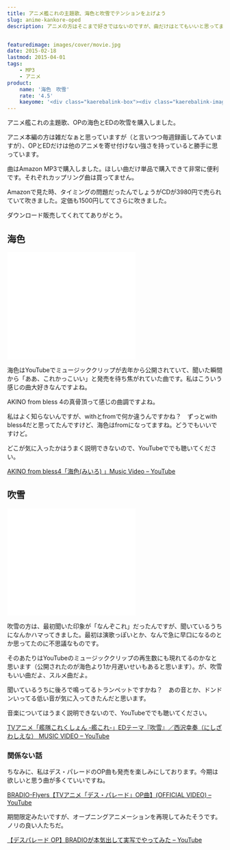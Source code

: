 ```yaml
---
title: アニメ艦これの主題歌、海色と吹雪でテンションを上げよう
slug: anime-kankore-oped
description: アニメの方はそこまで好きではないのですが、曲だけはとてもいいと思ってます。OPの海色とEDの吹雪はどちらもいい曲です。艦これは主題歌で考えたら一番パワフルなアニメです。個人的にMP3で配信されててありがたかったです。


featuredimage: images/cover/movie.jpg
date: 2015-02-18
lastmod: 2015-04-01
tags: 
    - MP3
    - アニメ
product:
    name: '海色　吹雪'
    rate: '4.5'
    kaeyome: '<div class="kaerebalink-box"><div class="kaerebalink-image"><a href="http://www.amazon.co.jp/exec/obidos/ASIN/B00R71FIGG/illusionspace-22/ref=nosim/" rel="nofollow" target="_blank"><img src="http://ecx.images-amazon.com/images/I/61z2Sh1PMfL._SL160_.jpg" style="border: none;" /></a></div><div class="kaerebalink-info"><div class="kaerebalink-name"><a href="http://www.amazon.co.jp/exec/obidos/ASIN/B00R71FIGG/illusionspace-22/ref=nosim/" rel="nofollow" target="_blank">TVアニメ『艦隊これくしょん -艦これ-』オープニングテーマ「海色(みいろ)」</a><div class="kaerebalink-powered-date">posted with <a href="http://kaereba.com" rel="nofollow" target="_blank">カエレバ</a></div></div><div class="kaerebalink-detail">AKINO from bless4 フライングドッグ 2015-02-18    </div><div class="kaerebalink-link1"><div class="shoplinkamazon"><a href="http://www.amazon.co.jp/gp/search?keywords=%8AC%90F%81%40%8A%CD%82%B1%82%EA%81%40AKINO%20from%20bless4&__mk_ja_JP=%83J%83%5E%83J%83i&tag=illusionspace-22" rel="nofollow" target="_blank" title="アマゾン" >Amazon</a></div><div class="shoplinkrakuten"><a href="http://hb.afl.rakuten.co.jp/hgc/0e95387f.f2aef20d.0e953880.25e412bd/?pc=http%3A%2F%2Fsearch.rakuten.co.jp%2Fsearch%2Fmall%2F%25E6%25B5%25B7%25E8%2589%25B2%25E3%2580%2580%25E8%2589%25A6%25E3%2581%2593%25E3%2582%258C%25E3%2580%2580AKINO%2520from%2520bless4%2F-%2Ff.1-p.1-s.1-sf.0-st.A-v.2%3Fx%3D0%26scid%3Daf_ich_link_urltxt%26m%3Dhttp%3A%2F%2Fm.rakuten.co.jp%2F" rel="nofollow" target="_blank" title="楽天市場" >楽天市場</a></div></div></div><div class="booklink-footer" style="clear: left"></div></div>'
---
```


アニメ艦これの主題歌、OPの海色とEDの吹雪を購入しました。

アニメ本編の方は雑だなぁと思っていますが（と言いつつ毎週録画してみていますが）、OPとEDだけは他のアニメを寄せ付けない強さを持っていると勝手に思っています。

曲はAmazon MP3で購入しました。ほしい曲だけ単品で購入できて非常に便利です。それぞれカップリング曲は買ってません。

Amazonで見た時、タイミングの問題だったんでしょうがCDが3980円で売られていて吹きました。定価も1500円しててさらに吹きました。

ダウンロード販売してくれててありがとう。


## 海色


<iframe src="//banners.itunes.apple.com/banner.html?partnerId=&#038;aId=1l3v8BW&#038;bt=catalog&#038;t=catalog_white&#038;id=962677643&#038;c=jp&#038;l=ja-JP&#038;w=300&#038;h=250" style="overflow-x:hidden;overflow-y:hidden;width:300px;height:250px;border:0px"></iframe>

海色はYouTubeでミュージッククリップが去年から公開されていて、聞いた瞬間から「ああ、これかっこいい」と発売を待ち焦がれていた曲です。私はこういう感じの曲大好きなんですよね。

AKINO from bless 4の真骨頂って感じの曲調ですよね。

私はよく知らないんですが、withとfromで何か違うんですかね？　ずっとwith bless4だと思ってたんですけど、海色はfromになってますね。どうでもいいですけど。

どこが気に入ったかはうまく説明できないので、YouTubeででも聴いてください。

<a href="https://www.youtube.com/watch?v=ULHQPm8hmVk">AKINO from bless4「海色(みいろ) 」Music Video &#8211; YouTube</a>


## 吹雪


<iframe src="//banners.itunes.apple.com/banner.html?partnerId=&#038;aId=1l3v8BW&#038;bt=catalog&#038;t=catalog_white&#038;id=962678955&#038;c=jp&#038;l=ja-JP&#038;w=300&#038;h=250" style="overflow-x:hidden;overflow-y:hidden;width:300px;height:250px;border:0px"></iframe>

吹雪の方は、最初聞いた印象が「なんぞこれ」だったんですが、聞いているうちになんかハマってきました。最初は演歌っぽいとか、なんで急に早口になるのとか思ってたのに不思議なものです。

そのあたりはYouTubeのミュージッククリップの再生数にも現れてるのかなと思います（公開されたのが海色より1か月遅いせいもあると思います）。が、吹雪もいい曲だよ、スルメ曲だよ。

聞いているうちに後ろで鳴ってるトランペットですかね？　あの音とか、ドンドンいってる低い音が気に入ってきたんだと思います。

音楽についてはうまく説明できないので、YouTubeででも聴いてください。

<a href="https://www.youtube.com/watch?v=sAM2J99KQKs">TVアニメ「艦隊これくしょん -艦これ-」EDテーマ『吹雪』／西沢幸奏（にしざわしえな） MUSIC VIDEO &#8211; YouTube</a>


### 関係ない話


ちなみに、私はデス・パレードのOP曲も発売を楽しみにしております。今期は欲しいと思う曲が多くていいですね。

<a href="https://www.youtube.com/watch?v=9wh8FgsEtNQ">BRADIO-Flyers【TVアニメ「デス・パレード」OP曲】(OFFICIAL VIDEO) &#8211; YouTube</a>

期間限定みたいですが、オープニングアニメーションを再現してみたそうです。ノリの良い人たちだ。

<a href="https://www.youtube.com/watch?v=8VJ0-iR5ArA">【デスパレード OP】BRADIOが本気出して実写でやってみた &#8211; YouTube</a>


  